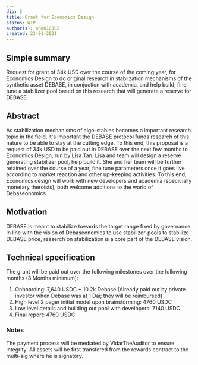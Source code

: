 ```yaml
---
dip: 5
title: Grant for Economics Design
status: WIP
author(s): anon18382
created: 23-01-2021
---
```


## Simple summary
Request for grant of 34k USD over the course of the coming year, for Economics Design to do original research in stabilzation mechanisms of the synthetic asset DEBASE, in conjuction with academia, and help build, fine tune a stabilizer pool based on this research that will generate a reserve for DEBASE.

## Abstract
As stabilization mechanisms of algo-stables becomes a important research topic in the field, 
it's important the DEBASE protocol funds research of this nature to be able to stay at the cutting edge. 
To this end, this proposal is a request of 34k USD to be paid out in DEBASE over the next few months to Economics Design, run by Lisa Tan. Lisa and team will design a reserve generating stabilizer pool, help build it. 
She and her team will be further retained over the course of a year, 
fine tune parameters once it goes live according to market reaction and other up-keeping activities. 
To this end, Economics design will work with new developers and academia (specicially monetary theroists), both welcome additions to the world of Debaseonomics.

## Motivation
DEBASE is meant to stabilize towards the target range fixed by governance. 
In line with the vision of Debaseonomics to use stabilizer-pools to stabilize DEBASE price, reaserch on stabilization is a core part of the DEBASE vision.

## Technical specification
The grant will be paid out over the following milestones over the following months (3 Months minimum):
1) Onboarding: 7,640 USDC + 10.2k Debase (Already paid out by private investor when Debase was at 1 Dai; they will be reimbursed)
2) High level 2 pager initial model upon brainstorming: 4760 USDC
3) Low level details and building out pool with developers: 7140 USDC
4) Final report: 4760 USDC

### Notes
The payment process will be mediated by VidarTheAuditor to ensure integrity. All assets will be first transfered from the rewards contract to the multi-sig where he is signatory.
